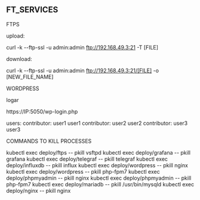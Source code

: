 ## FT_SERVICES


FTPS

upload:

<!-- curl ftps://admin:admin@192.168.49.3:21 -T README.md  -->
curl -k --ftp-ssl -u admin:admin ftp://192.168.49.3:21 -T [FILE]

download:

curl -k --ftp-ssl -u admin:admin ftp://192.168.49.3:21/[FILE] -o [NEW_FILE_NAME]

WORDPRESS

logar

https://IP:5050/wp-login.php

users:
contributor: user1 user1
contributor: user2 user2
contributor: user3 user3



COMMANDS TO KILL PROCESSES

kubectl exec deploy/ftps -- pkill vsftpd
kubectl exec deploy/grafana -- pkill grafana
kubectl exec deploy/telegraf -- pkill telegraf
kubectl exec deploy/influxdb -- pkill influx
kubectl exec deploy/wordpress -- pkill nginx
kubectl exec deploy/wordpress -- pkill php-fpm7
kubectl exec deploy/phpmyadmin -- pkill nginx
kubectl exec deploy/phpmyadmin -- pkill php-fpm7
kubectl exec deploy/mariadb -- pkill /usr/bin/mysqld 
kubectl exec deploy/nginx -- pkill nginx



